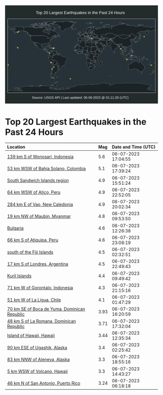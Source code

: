 ![Map](./map.png)

# Top 20 Largest Earthquakes in the Past 24 Hours

| Location | Mag | Date and Time (UTC) |
|:---|:---|:---|
| [139 km S of Wonosari, Indonesia](https://earthquake.usgs.gov/earthquakes/eventpage/us7000k6xu) | 5.6 | 06-07-2023 17:04:55 |
| [53 km WSW of Bahía Solano, Colombia](https://earthquake.usgs.gov/earthquakes/eventpage/us7000k6yf) | 5.1 | 06-07-2023 17:39:24 |
| [South Sandwich Islands region](https://earthquake.usgs.gov/earthquakes/eventpage/us7000k6xd) | 4.9 | 06-07-2023 15:51:24 |
| [64 km WSW of Atico, Peru](https://earthquake.usgs.gov/earthquakes/eventpage/us7000k70x) | 4.9 | 06-07-2023 22:52:05 |
| [284 km E of Vao, New Caledonia](https://earthquake.usgs.gov/earthquakes/eventpage/us7000k6zn) | 4.9 | 06-07-2023 20:02:34 |
| [19 km NW of Maubin, Myanmar](https://earthquake.usgs.gov/earthquakes/eventpage/us7000k6tu) | 4.8 | 06-07-2023 09:53:50 |
| [Bulgaria](https://earthquake.usgs.gov/earthquakes/eventpage/us7000k6vb) | 4.6 | 06-07-2023 12:26:38 |
| [66 km S of Atiquipa, Peru](https://earthquake.usgs.gov/earthquakes/eventpage/us7000k70z) | 4.6 | 06-07-2023 23:08:19 |
| [south of the Fiji Islands](https://earthquake.usgs.gov/earthquakes/eventpage/us7000k6s7) | 4.5 | 06-07-2023 02:32:51 |
| [17 km S of Londres, Argentina](https://earthquake.usgs.gov/earthquakes/eventpage/us7000k70w) | 4.5 | 06-07-2023 22:49:43 |
| [Kuril Islands](https://earthquake.usgs.gov/earthquakes/eventpage/us7000k6tq) | 4.4 | 06-07-2023 09:49:42 |
| [71 km W of Gorontalo, Indonesia](https://earthquake.usgs.gov/earthquakes/eventpage/us7000k70s) | 4.3 | 06-07-2023 21:15:16 |
| [51 km W of La Ligua, Chile](https://earthquake.usgs.gov/earthquakes/eventpage/usd000ju19) | 4.1 | 06-07-2023 01:47:29 |
| [70 km SE of Boca de Yuma, Dominican Republic](https://earthquake.usgs.gov/earthquakes/eventpage/pr2023158000) | 3.93 | 06-07-2023 16:20:59 |
| [48 km S of La Romana, Dominican Republic](https://earthquake.usgs.gov/earthquakes/eventpage/pr2023158001) | 3.71 | 06-07-2023 17:32:04 |
| [Island of Hawaii, Hawaii](https://earthquake.usgs.gov/earthquakes/eventpage/hv73444617) | 3.44 | 06-07-2023 12:35:34 |
| [90 km ESE of Ugashik, Alaska](https://earthquake.usgs.gov/earthquakes/eventpage/ak02379c959m) | 3.4 | 06-07-2023 02:25:42 |
| [83 km NNW of Aleneva, Alaska](https://earthquake.usgs.gov/earthquakes/eventpage/ak02379lygkk) | 3.3 | 06-07-2023 18:55:16 |
| [5 km WSW of Volcano, Hawaii](https://earthquake.usgs.gov/earthquakes/eventpage/hv73444992) | 3.3 | 06-07-2023 14:43:27 |
| [46 km N of San Antonio, Puerto Rico](https://earthquake.usgs.gov/earthquakes/eventpage/pr71412558) | 3.24 | 06-07-2023 06:18:18 |
